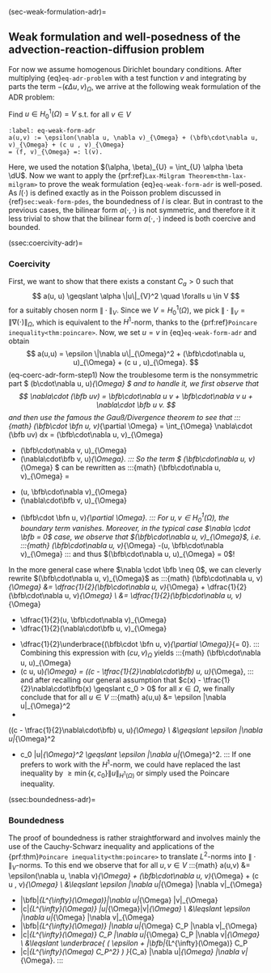(sec-weak-formulation-adr)=
## Weak formulation and well-posedness of the advection-reaction-diffusion problem
<!-- Refer to the {prf:ref}`def-reduced-problem-adr` for the ADR problem. -->

For now we assume homogenous Dirichlet boundary conditions. After multiplying 
{eq}`eq-adr-problem` with a
test function $v$ and integrating by parts the term
$-(\epsilon \Delta u , v)_{\Omega}$, we arrive at the following weak formulation of the ADR problem:

Find $u \in H^1_0(\Omega) = V$ s.t. for all $v \in V$
```{math}
:label: eq-weak-form-adr
a(u,v) := \epsilon(\nabla u, \nabla v)_{\Omega} + (\bfb\cdot\nabla u, v)_{\Omega} + (c u , v)_{\Omega}
= (f, v)_{\Omega} =: l(v).
```

Here, we used the notation $(\alpha, \beta)_{U} = \int_{U} \alpha \beta \dU$. Now we want to apply
the {prf:ref}`Lax-Milgram Theorem<thm-lax-milgram>` to prove the weak formulation {eq}`eq-weak-form-adr`
is well-posed. 
As $l(\cdot)$ is defined exactly as in the Poisson problem discussed in
{ref}`sec:weak-form-pdes`, the boundedness of $l$ is clear.
But in contrast to the previous cases, the bilinear form 
$a(\cdot, \cdot)$ is not symmetric, and therefore it it less trivial to show
that the bilinear form $a(\cdot, \cdot)$ indeed is both coercive and bounded.

(ssec:coercivity-adr)=
### Coercivity

First, we want to show that there exists a constant $C_a > 0$ such that
$$
a(u, u) \geqslant \alpha \|u\|_{V}^2 \quad \foralls u \in V
$$
for a suitably chosen norm $\| \cdot \|_{V}$. Since we $V = H^1_0(\Omega)$, we pick
$\| \cdot \|_V = \| \nabla (\cdot) \|_{\Omega }$, which is equivalent to the $H^1$-norm,
thanks to the {prf:ref}`Poincare inequality<thm:poincare>`.
Now, we set $u=v$ in {eq}`eq-weak-form-adr` and obtain
$$
a(u,u) = \epsilon \|\nabla u\|_{\Omega}^2 + (\bfb\cdot\nabla u, u)_{\Omega} + (c u , u)_{\Omega}.
$$(eq-coerc-adr-form-step1)
Now the troublesome term is the nonsymmetric part
$
(b\cdot\nabla u, u)_{\Omega}
$  and to handle it, we first observe that
$$
\nabla\cdot (\bfb uv) = \bfb\cdot\nabla u v + \bfb\cdot\nabla v u + \nabla\cdot \bfb u v.
$$
and then use the famous the Gauß/Divergence theorem to see that
:::{math}
(\bfb\cdot \bfn u, v)_{\partial \Omega} = 
\int_{\Omega} \nabla\cdot (\bfb uv) dx
= (\bfb\cdot\nabla u, v)_{\Omega} 
+ (\bfb\cdot\nabla v, u)_{\Omega}
+ (\nabla\cdot\bfb v, u)_{\Omega}.
:::
So the term
$
(\bfb\cdot\nabla u, v)_{\Omega}
$
can be rewritten as
:::{math}
(\bfb\cdot\nabla u, v)_{\Omega} 
= 
- (u, \bfb\cdot\nabla v)_{\Omega}
- (\nabla\cdot\bfb v, u)_{\Omega}
+ (\bfb\cdot \bfn u, v)_{\partial \Omega}.
:::
For $u,v\in H^1_0(\Omega)$, the boundary term vanishes. Moreover,
in the typical case  $\nabla \cdot \bfb = 0$ case, we observe that
$(\bfb\cdot\nabla u, v)_{\Omega}$, i.e.
:::{math}
(\bfb\cdot\nabla u, v)_{\Omega}
-(u, \bfb\cdot\nabla v)_{\Omega}
:::
and thus $(\bfb\cdot\nabla u, u)_{\Omega} = 0$!

In the more general case where $\nabla \cdot \bfb \neq 0$, we can cleverly 
rewrite $(\bfb\cdot\nabla u, v)_{\Omega}$ as
:::{math}
(\bfb\cdot\nabla u, v)_{\Omega}
&=
\dfrac{1}{2}(\bfb\cdot\nabla u, v)_{\Omega} +
\dfrac{1}{2}(\bfb\cdot\nabla u, v)_{\Omega} 
\\
&=
\dfrac{1}{2}(\bfb\cdot\nabla u, v)_{\Omega}
- \dfrac{1}{2}(u, \bfb\cdot\nabla v)_{\Omega}
- \dfrac{1}{2}(\nabla\cdot\bfb u, v)_{\Omega}
+ \dfrac{1}{2}\underbrace{(\bfb\cdot \bfn u, v)_{\partial \Omega}}_{= 0}.
:::
Combining this expression with $(c u, v)_{\Omega}$  yields
:::{math}
(\bfb\cdot\nabla u, u)_{\Omega} 
+ (c u, u)_{\Omega} 
= 
((c - \tfrac{1}{2}\nabla\cdot\bfb) u, u)_{\Omega},
:::
and after recalling our general assumption that
$c(x) - \tfrac{1}{2}\nabla\cdot\bfb(x) \geqslant c_0 > 0$ for all $x\in \Omega$, 
we finally conclude that for all $u\in V$
:::{math}
a(u,u) &=
\epsilon \|\nabla u\|_{\Omega}^2
+ 
((c - \tfrac{1}{2}\nabla\cdot\bfb) u, u)_{\Omega}
\\
&\geqslant 
\epsilon \|\nabla u\|_{\Omega}^2
+ c_0 \|u\|_{\Omega}^2
\geqslant 
\epsilon \|\nabla u\|_{\Omega}^2.
:::
If one prefers to work with the $H^1$-norm, we could have replaced the last inequality by
$\geqslant \min\{\epsilon, c_0\} \|u\|_{H^1(\Omega)}$ or simply used the Poincare inequality.

(ssec:boundedness-adr)=
### Boundedness
The proof of boundedness is rather straightforward and involves mainly the use of the Cauchy-Schwarz inequality
and applications of the {prf:thm}`Poincare inequality<thm:poincare>` to translate $L^2$-norms into $\|\cdot\|_V$-norms.
To this end we observe that for all $u,v\in V$
:::{math}
a(u,v) &= 
\epsilon(\nabla u, \nabla v)_{\Omega} + (\bfb\cdot\nabla u, v)_{\Omega} + (c u , v)_{\Omega}
\\
&\leqslant
\epsilon \|\nabla u\|_{\Omega} \|\nabla v\|_{\Omega} 
+ \|\bfb\|_{L^{\infty}(\Omega)}\|\nabla u\|_{\Omega} \|v\|_{\Omega} 
+ \|c\|_{L^{\infty}(\Omega)} \|u\|_{\Omega}\|v\|_{\Omega}
\\
&\leqslant
\epsilon \|\nabla u\|_{\Omega} \|\nabla v\|_{\Omega} 
+ \|\bfb\|_{L^{\infty}(\Omega)}
\|\nabla u\|_{\Omega} C_P \|\nabla v\|_{\Omega} 
+ \|c\|_{L^{\infty}(\Omega)}
C_P \|\nabla u\|_{\Omega} C_P \|\nabla v\|_{\Omega}
\\
&\leqslant
\underbrace{
    ( \epsilon + \|\bfb\|_{L^{\infty}(\Omega)} C_P
+ \|c\|_{L^{\infty}(\Omega) C_P^2} )
}_{C_a} \|\nabla u\|_{\Omega} \|\nabla v\|_{\Omega}.
:::